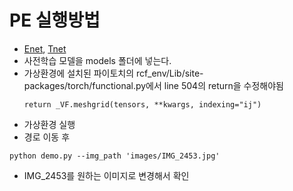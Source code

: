 # PE 실행방법
- [Enet](https://drive.google.com/file/d/1OVHETBHQ5u-1tnci3qd7OcAjas4v1xnl/view?usp=sharing), [Tnet](https://drive.google.com/file/d/1gEp4ecmdvKds2nzk9CaZb_pLvhRoyAsv/view?usp=sharing)
- 사전학습 모델을 models 폴더에 넣는다.
- 가상환경에 설치된 파이토치의 rcf_env/Lib/site-packages/torch/functional.py에서 line 504의 return을 수정해야됨
    ```
    return _VF.meshgrid(tensors, **kwargs, indexing="ij")
    ```
- 가상환경 실행
- 경로 이동 후
```
python demo.py --img_path 'images/IMG_2453.jpg'
```
- IMG_2453를 원하는 이미지로 변경해서 확인